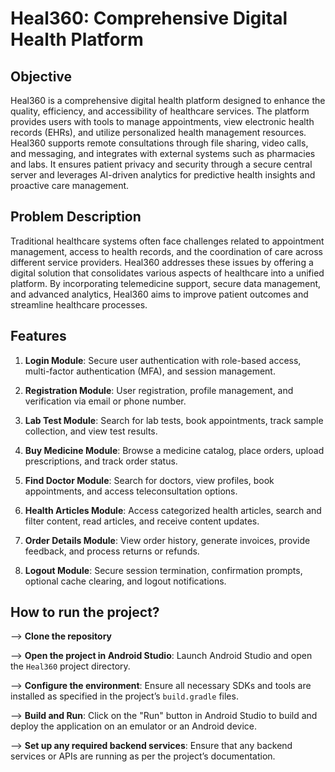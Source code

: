 # Heal360: Comprehensive Digital Health Platform

## Objective

Heal360 is a comprehensive digital health platform designed to enhance the quality, efficiency, and accessibility of healthcare services. The platform provides users with tools to manage appointments, view electronic health records (EHRs), and utilize personalized health management resources. Heal360 supports remote consultations through file sharing, video calls, and messaging, and integrates with external systems such as pharmacies and labs. It ensures patient privacy and security through a secure central server and leverages AI-driven analytics for predictive health insights and proactive care management.

## Problem Description

Traditional healthcare systems often face challenges related to appointment management, access to health records, and the coordination of care across different service providers. Heal360 addresses these issues by offering a digital solution that consolidates various aspects of healthcare into a unified platform. By incorporating telemedicine support, secure data management, and advanced analytics, Heal360 aims to improve patient outcomes and streamline healthcare processes.

## Features

1. **Login Module**: Secure user authentication with role-based access, multi-factor authentication (MFA), and session management.

2. **Registration Module**: User registration, profile management, and verification via email or phone number.

3. **Lab Test Module**: Search for lab tests, book appointments, track sample collection, and view test results.

4. **Buy Medicine Module**: Browse a medicine catalog, place orders, upload prescriptions, and track order status.

5. **Find Doctor Module**: Search for doctors, view profiles, book appointments, and access teleconsultation options.

6. **Health Articles Module**: Access categorized health articles, search and filter content, read articles, and receive content updates.

7. **Order Details Module**: View order history, generate invoices, provide feedback, and process returns or refunds.

8. **Logout Module**: Secure session termination, confirmation prompts, optional cache clearing, and logout notifications.

## How to run the project?

--> **Clone the repository**

--> **Open the project in Android Studio**: Launch Android Studio and open the `Heal360` project directory.

--> **Configure the environment**: Ensure all necessary SDKs and tools are installed as specified in the project’s `build.gradle` files.

--> **Build and Run**: Click on the "Run" button in Android Studio to build and deploy the application on an emulator or an Android device.

--> **Set up any required backend services**: Ensure that any backend services or APIs are running as per the project’s documentation.
